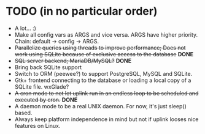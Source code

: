 # TODO (in no particular order)

 - A lot... :)
 - Make all config vars as ARGS and vice versa. ARGS have higher priority. Chain: default -> config -> ARGS.
 - ~~Parallelize queries using threads to improve performance; Does not work using SQLite because of exclusive access to the database~~ **DONE**
 - ~~SQL server backend; MariaDB/MySQL?~~ **DONE**
 - Bring back SQLite support
 - Switch to ORM (peewee?) to support PostgreSQL, MySQL and SQLite.
 - Gtk+ frontend connecting to the database or loading a local copy of a SQLite file. wxGlade?
 - ~~A cron mode to not let uplink run in an endless loop to be scheduled and executed by cron.~~ **DONE**
 - A daemon mode to be a real UNIX daemon. For now, it's just sleep() based.
 - Always keep platform independence in mind but not if uplink looses nice features on Linux.
